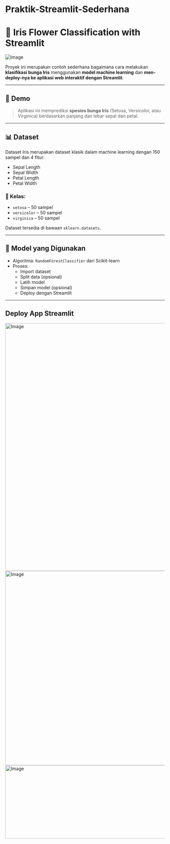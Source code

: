 # Praktik-Streamlit-Sederhana

# 🌸 Iris Flower Classification with Streamlit

![Image](https://github.com/user-attachments/assets/451e3c8f-b2ea-4e53-ad40-249807c7f2b1)

Proyek ini merupakan contoh sederhana bagaimana cara melakukan **klasifikasi bunga Iris** menggunakan **model machine learning** dan **men-deploy-nya ke aplikasi web interaktif dengan Streamlit**.

---

## 🚀 Demo

> Aplikasi ini memprediksi **spesies bunga Iris** (Setosa, Versicolor, atau Virginica) berdasarkan panjang dan lebar sepal dan petal.

---

## 📊 Dataset

Dataset Iris merupakan dataset klasik dalam machine learning dengan 150 sampel dan 4 fitur:

- Sepal Length
- Sepal Width
- Petal Length
- Petal Width

### 🔹 Kelas:
- `setosa` – 50 sampel  
- `versicolor` – 50 sampel  
- `virginica` – 50 sampel  

Dataset tersedia di bawaan `sklearn.datasets`.

---

## 🧠 Model yang Digunakan

- Algoritma: `RandomForestClassifier` dari Scikit-learn  
- Proses:
  - Import dataset
  - Split data (opsional)
  - Latih model
  - Simpan model (opsional)
  - Deploy dengan Streamlit

---
## Deploy App Streamlit

<img width="737" height="784" alt="Image" src="https://github.com/user-attachments/assets/5479089b-f2a7-4631-ac13-e22f5ab913d8" />

<img width="832" height="615" alt="Image" src="https://github.com/user-attachments/assets/c53d5831-201e-447e-953c-1c45a31a08be" />

<img width="825" height="232" alt="Image" src="https://github.com/user-attachments/assets/15632f58-f70c-4aef-a4ba-73db14c7a7e8" />
